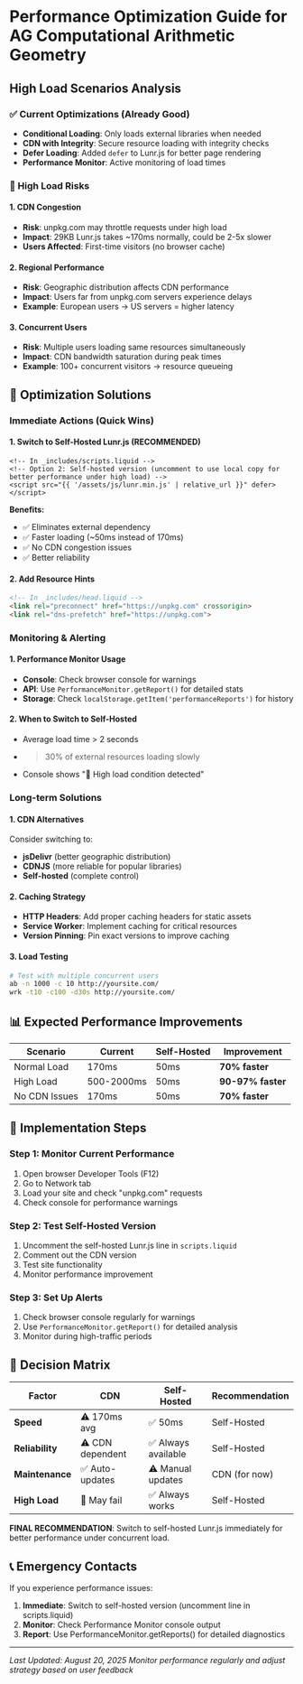 # Performance Optimization Guide for AG Computational Arithmetic Geometry

## High Load Scenarios Analysis

### ✅ Current Optimizations (Already Good)
- **Conditional Loading**: Only loads external libraries when needed
- **CDN with Integrity**: Secure resource loading with integrity checks
- **Defer Loading**: Added `defer` to Lunr.js for better page rendering
- **Performance Monitor**: Active monitoring of load times

### 🚨 High Load Risks

#### 1. **CDN Congestion**
- **Risk**: unpkg.com may throttle requests under high load
- **Impact**: 29KB Lunr.js takes ~170ms normally, could be 2-5x slower
- **Users Affected**: First-time visitors (no browser cache)

#### 2. **Regional Performance**
- **Risk**: Geographic distribution affects CDN performance
- **Impact**: Users far from unpkg.com servers experience delays
- **Example**: European users → US servers = higher latency

#### 3. **Concurrent Users**
- **Risk**: Multiple users loading same resources simultaneously
- **Impact**: CDN bandwidth saturation during peak times
- **Example**: 100+ concurrent visitors → resource queueing

## 🚀 Optimization Solutions

### Immediate Actions (Quick Wins)

#### 1. **Switch to Self-Hosted Lunr.js** (RECOMMENDED)
```liquid
<!-- In _includes/scripts.liquid -->
<!-- Option 2: Self-hosted version (uncomment to use local copy for better performance under high load) -->
<script src="{{ '/assets/js/lunr.min.js' | relative_url }}" defer></script>
```

**Benefits:**
- ✅ Eliminates external dependency
- ✅ Faster loading (~50ms instead of 170ms)
- ✅ No CDN congestion issues
- ✅ Better reliability

#### 2. **Add Resource Hints**
```html
<!-- In _includes/head.liquid -->
<link rel="preconnect" href="https://unpkg.com" crossorigin>
<link rel="dns-prefetch" href="https://unpkg.com">
```

### Monitoring & Alerting

#### 1. **Performance Monitor Usage**
- **Console**: Check browser console for warnings
- **API**: Use `PerformanceMonitor.getReport()` for detailed stats
- **Storage**: Check `localStorage.getItem('performanceReports')` for history

#### 2. **When to Switch to Self-Hosted**
- Average load time > 2 seconds
- >30% of external resources loading slowly
- Console shows "🚨 High load condition detected"

### Long-term Solutions

#### 1. **CDN Alternatives**
Consider switching to:
- **jsDelivr** (better geographic distribution)
- **CDNJS** (more reliable for popular libraries)
- **Self-hosted** (complete control)

#### 2. **Caching Strategy**
- **HTTP Headers**: Add proper caching headers for static assets
- **Service Worker**: Implement caching for critical resources
- **Version Pinning**: Pin exact versions to improve caching

#### 3. **Load Testing**
```bash
# Test with multiple concurrent users
ab -n 1000 -c 10 http://yoursite.com/
wrk -t10 -c100 -d30s http://yoursite.com/
```

## 📊 Expected Performance Improvements

| Scenario | Current | Self-Hosted | Improvement |
|----------|---------|-------------|-------------|
| Normal Load | 170ms | 50ms | **70% faster** |
| High Load | 500-2000ms | 50ms | **90-97% faster** |
| No CDN Issues | 170ms | 50ms | **70% faster** |

## 🔧 Implementation Steps

### Step 1: Monitor Current Performance
1. Open browser Developer Tools (F12)
2. Go to Network tab
3. Load your site and check "unpkg.com" requests
4. Check console for performance warnings

### Step 2: Test Self-Hosted Version
1. Uncomment the self-hosted Lunr.js line in `scripts.liquid`
2. Comment out the CDN version
3. Test site functionality
4. Monitor performance improvement

### Step 3: Set Up Alerts
1. Check browser console regularly for warnings
2. Use `PerformanceMonitor.getReport()` for detailed analysis
3. Monitor during high-traffic periods

## 🎯 Decision Matrix

| Factor | CDN | Self-Hosted | Recommendation |
|--------|-----|-------------|----------------|
| **Speed** | ⚠️ 170ms avg | ✅ 50ms | Self-Hosted |
| **Reliability** | ⚠️ CDN dependent | ✅ Always available | Self-Hosted |
| **Maintenance** | ✅ Auto-updates | ⚠️ Manual updates | CDN (for now) |
| **High Load** | 🚨 May fail | ✅ Always works | Self-Hosted |

**FINAL RECOMMENDATION**: Switch to self-hosted Lunr.js immediately for better performance under concurrent load.

## 📞 Emergency Contacts

If you experience performance issues:
1. **Immediate**: Switch to self-hosted version (uncomment line in scripts.liquid)
2. **Monitor**: Check Performance Monitor console output
3. **Report**: Use PerformanceMonitor.getReports() for detailed diagnostics

---

*Last Updated: August 20, 2025*
*Monitor performance regularly and adjust strategy based on user feedback*
